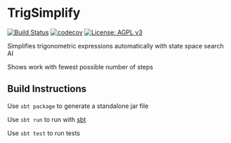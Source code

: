 # TrigSimplify
[![Build Status](https://travis-ci.org/CBSkarmory/trig_simplify.png)](https://travis-ci.org/CBSkarmory/trig_simplify)
[![codecov](https://codecov.io/gh/CBSkarmory/trig_simplify/branch/master/graph/badge.svg)](https://codecov.io/gh/CBSkarmory/trig_simplify)
[![License: AGPL v3](https://img.shields.io/badge/License-AGPL%20v3-blue.svg)](https://www.gnu.org/licenses/agpl-3.0)

Simplifies trigonometric expressions automatically with state space search AI

Shows work with fewest possible number of steps

## Build Instructions
Use `sbt package` to generate a standalone jar file

Use `sbt run` to run with [sbt](https://www.scala-sbt.org/)

Use `sbt test` to run tests